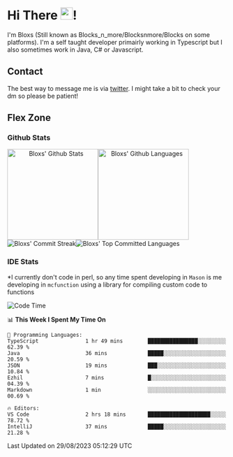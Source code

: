 # Hi There <img src="https://media.giphy.com/media/hvRJCLFzcasrR4ia7z/giphy.gif" width="28">!
I'm Bloxs (Still known as Blocks_n_more/Blocksnmore/Blocks on some platforms). I'm a self taught developer primairly working in Typescript but I also sometimes work in Java, C# or Javascript. 

## Contact
The best way to message me is via [twitter](https://twitter.com/blocksnmore). I might take a bit to check your dm so please be patient!

## Flex Zone
### Github Stats
<div style="display: flex;" align="center">
  <img src="https://readme-stats-gules.vercel.app/api?username=Blocksnmore&bg_color=23272A&show_icons=true&count_private=true&title_color=fff&text_color=fff&icon_color=3d34eb&hide_border=true&border_radius=10" alt="Bloxs' Github Stats" style="height: 13rem" />
 <img src="https://readme-stats-gules.vercel.app/api/top-langs/?username=Blocksnmore&layout=donut&count_private=true&hide_border=true&bg_color=23272A&title_color=fff&text_color=fff&icon_color=3d34eb&border_radius=10" alt="Bloxs' Github Languages" style="height: 13rem;" />
</div>
<div style="display: flex;" align="center">
  <img src="https://streak-stats.demolab.com?user=Blocksnmore&theme=github-dark-blue&hide_border=true" alt="Bloxs' Commit Streak">
  <img src="http://github-profile-summary-cards.vercel.app/api/cards/most-commit-language?username=Blocksnmore&theme=github_dark" alt="Bloxs' Top Committed Languages">
</div>

### IDE Stats
*I currently don't code in perl, so any time spent developing in `Mason` is me developing in `mcfunction` using a library for compiling custom code to functions
<!--START_SECTION:waka-->
![Code Time](http://img.shields.io/badge/Code%20Time-632%20hrs%2011%20mins-blue)

📊 **This Week I Spent My Time On** 

```text
💬 Programming Languages: 
TypeScript               1 hr 49 mins        ████████████████░░░░░░░░░   62.39 % 
Java                     36 mins             █████░░░░░░░░░░░░░░░░░░░░   20.59 % 
JSON                     19 mins             ███░░░░░░░░░░░░░░░░░░░░░░   10.84 % 
Ezhil                    7 mins              █░░░░░░░░░░░░░░░░░░░░░░░░   04.39 % 
Markdown                 1 min               ░░░░░░░░░░░░░░░░░░░░░░░░░   00.69 % 

🔥 Editors: 
VS Code                  2 hrs 18 mins       ████████████████████░░░░░   78.72 % 
IntelliJ                 37 mins             █████░░░░░░░░░░░░░░░░░░░░   21.28 % 
```


 Last Updated on 29/08/2023 05:12:29 UTC
<!--END_SECTION:waka-->
